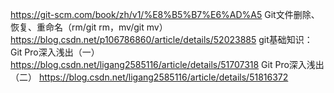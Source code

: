 https://git-scm.com/book/zh/v1/%E8%B5%B7%E6%AD%A5
Git文件删除、恢复、重命名（rm/git rm，mv/git mv） https://blog.csdn.net/p106786860/article/details/52023885
git基础知识：
Git Pro深入浅出（一）
https://blog.csdn.net/ligang2585116/article/details/51707318
Git Pro深入浅出（二）
https://blog.csdn.net/ligang2585116/article/details/51816372


